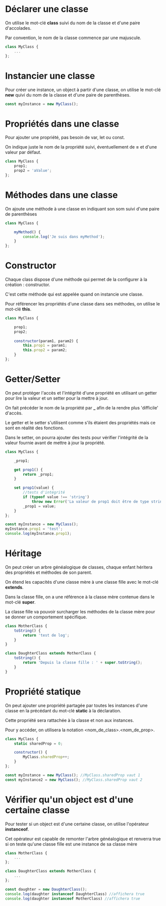 # Déclarer une classe

On utilise le mot-clé **class** suivi du nom de la classe et d'une paire d'accolades.

Par convention, le nom de la classe commence par une majuscule.

```javascript
class MyClass {
    ...
};
```


# Instancier une classe

Pour créer une instance, un object à partir d'une classe, on utilise le mot-clé **new** quivi du nom de la classe et d'une paire de parenthèses.

```javascript
const myInstance = new MyClass();
```


# Propriétés dans une classe

Pour ajouter une propriété, pas besoin de var, let ou const.

On indique juste le nom de la propriété suivi, éventuellement de **=** et d'une valeur par défaut.

```javascript
class MyClass {
    prop1;
    prop2 = 'aValue';
};
```


# Méthodes dans une classe

On ajoute une méthode à une classe en indiquant son som suivi d'une paire de parenthèses

```javascript
class MyClass {

    myMethod() {
        console.log('Je suis dans myMethod');
    }
};
```


# Constructor

Chaque class dispose d'une méthode qui permet de la configurer à la création : constructor.

C'est cette méthode qui est appelée quand on instancie une classe.

Pour référencer les propriétés d'une classe dans ses méthodes, on utilise le mot-clé **this**.

```javascript
class MyClass {

    prop1;
    prop2;
    
    constructor(param1, param2) {
        this.prop1 = param1;
        this.prop2 = param2;
    }
};
```


# Getter/Setter

On peut protéger l'accès et l'intégrité d'une propriété en utilisant un getter pour lire la valeur et un setter pour la mettre à jour.

On fait précéder le nom de la propriété par **_**  afin de la rendre plus 'difficile' d'accès.

Le getter et le setter s'utilisent comme s'ils étaient des propriétés mais ce sont en réalité des fonctions.

Dans le setter, on pourra ajouter des tests pour vérifier l'intégrité de la valeur fournie avant de mettre à jour la propriété.

```javascript
class MyClass {

    _prop1;

    get prop1() {
        return _prop1;
    }

    set prop1(value) {
        //tests d'intégrité
        if (typeof value !== 'string')
            throw new Error('La valeur de prop1 doit être de type string');
        _prop1 = value;
    }
};

const myInstance = new MyClass();
myInstance.prop1 = 'test';
console.log(myInstance.prop1);

```


# Héritage

On peut créer un arbre généalogique de classes, chaque enfant héritera des propriétés et méthodes de son parent.

On étend les capacités d'une classe mère à une classe fille avec le mot-clé **extends**.

Dans la classe fille, on a une référence à la classe mère contenue dans le mot-clé **super**.

La classe fille va pouvoir surcharger les méthodes de la classe mère pour se donner un comportement spécifique.

```javascript
class MotherClass {
    toString() {
        return 'test de log';
    }
}

class DaughterClass extends MotherClass {
    toString() {
        return 'Depuis la classe fille : ' + super.toString();
    }
}
```


# Propriété statique

On peut ajouter une propriété partagée par toutes les instances d'une classe en la précédant du mot-clé **static** à la déclaration.

Cette propriété sera rattachée à la classe et non aux instances.

Pour y accéder, on utilisera la notation <nom_de_class>.<nom_de_prop>.

```javascript
class MyClass {
    static sharedProp = 0;

    constructor() {
        MyClass.sharedProp++;
    }
};

const myInstance = new MyClass(); //MyClass.sharedProp vaut 1
const myInstance2 = new MyClass(); //MyClass.sharedProp vaut 2

```


# Vérifier qu'un object est d'une certaine classe

Pour tester si un object est d'une certaine classe, on utilise l'opérateur **instanceof**.

Cet opérateur est capable de remonter l'arbre généalogique et renverra true si on teste qu'une classe fille est une instance de sa classe mère

```javascript
class MotherClass {
    ...
};

class DaughterClass extends MotherClass {
    ...
};

const daughter = new DaughterClass();
console.log(daughter instanceof DaughterClass) //affichera true
console.log(daughter instanceof MotherClass) //affichera true
```
